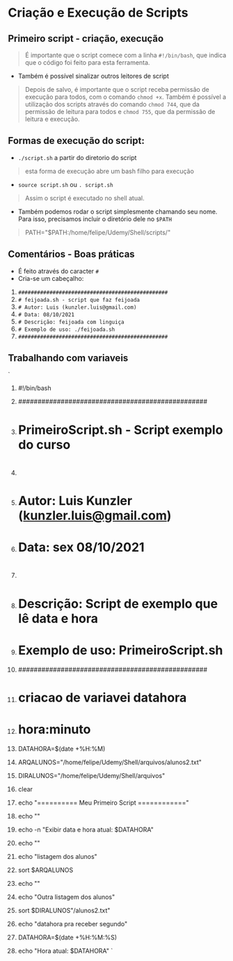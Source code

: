 # Criação e Execução de Scripts

## Primeiro script - criação, execução
> É importante que o script comece com a linha `#!/bin/bash`, que indica que o código foi feito para esta ferramenta.

- Também é possível sinalizar outros leitores de script

> Depois de salvo, é importante que o script receba permissão de execução para todos, com o comando `chmod +x`. Também é possível a utilização dos scripts através do comando `chmod 744`, que da permissão de leitura para todos e `chmod 755`, que da permissão de leitura e execução.

## Formas de execução do script:
- `./script.sh` a partir do diretorio do script
> esta forma de execução abre um bash filho para execução
- `source script.sh` ou `. script.sh`
> Assim o script é executado no shell atual.
- Também podemos rodar o script simplesmente chamando seu nome. Para isso, precisamos incluir o diretório dele no `$PATH`
> PATH="$PATH:/home/felipe/Udemy/Shell/scripts/"

## Comentários - Boas práticas
- É feito através do caracter `#`
- Cria-se um cabeçalho:
1. `################################################`
2. `# feijoada.sh - script que faz feijoada`
3. `# Autor: Luis (kunzler.luis@gmail.com)`
4. `# Data: 08/10/2021`
5. `# Descrição: feijoada com linguiça`
6. `# Exemplo de uso: ./feijoada.sh`
7. `################################################`

## Trabalhando com variaveis
`
1. #!/bin/bash
2. #################################################
3. # PrimeiroScript.sh - Script exemplo do curso
4. #
5. # Autor: Luis Kunzler (kunzler.luis@gmail.com)
6. # Data: sex 08/10/2021
7. # 
8. # Descrição: Script de exemplo que lê data e hora
9. # Exemplo de uso: PrimeiroScript.sh
10. #################################################

11. # criacao de variavei datahora
12. # hora:minuto
13. DATAHORA=$(date +%H:%M)
14. ARQALUNOS="/home/felipe/Udemy/Shell/arquivos/alunos2.txt"
15. DIRALUNOS="/home/felipe/Udemy/Shell/arquivos"
16. clear
17. echo "========== Meu Primeiro Script ============"
18. echo ""
19. echo -n "Exibir data e hora atual: $DATAHORA"

20. echo ""
21. echo "listagem dos alunos"
22. sort $ARQALUNOS
23. echo ""
24. echo "Outra listagem dos alunos"
25. sort $DIRALUNOS"/alunos2.txt"
26. echo "datahora pra receber segundo"
27. DATAHORA=$(date +%H:%M:%S)
28. echo "Hora atual: $DATAHORA"
`

